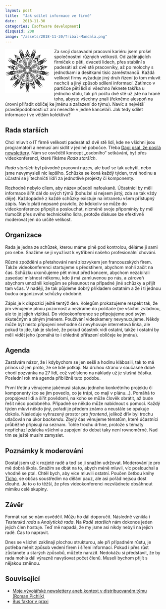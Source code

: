 ```yaml
---
layout: post
title:  "Jak sdílet informace ve firmě"
date:   2018-11-30
categories: [software development]
disqusId: 208
image: "/assets/2018-11-30/Tribal-Mandala.png"
---
```


<div style="float: left; margin: 0 1em 1em 0; text-align: center;"><img src="/assets/2018-11-30/Tribal-Mandala.png" /></div> Za svojí dosavadní pracovní kariéru jsem prošel společnostmi různých velikostí. Od začínajících firmiček o pěti, dvaceti lidech, přes stabilní s padesáti až dvě stě pracovníky, až po molochy s jednotkami a desítkami tisíc zaměstnanců. Každá velikost firmy vyžaduje jiný druh řízení (o tom mluvit nechci) a jiný způsob sdílení informací. Zatímco v partičce pěti lidí si všechno řeknete takřka u jednoho stolu, tak při počtu dvě stě už jste na hraně toho, abyste všechny znali (řekněme alespoň na úrovni přiřadit obličej ke jménu a zařazení do týmu). Navíc s největší pravděpodobností už ani nesedíte v jedné kanceláři. Jak tedy sdílet informace i ve větším kolektivu?

<!--more-->

## Rada starších

Chci mluvit o IT firmě velikosti padesát až dvě stě lidí, kde ne všichni jsou programátoři a nemusí ani sídlit v jediné pobočce. Třeba [Dagi psal, že posílá newslettery](https://medium.com/zonky-developers/moje-v%C3%BDvoj%C3%A1%C5%99sk%C3%A9-newslettery-aneb-kontext-v-distribuovan%C3%A9m-t%C3%BDmu-25054e590d8c). Nám se osvědčil koncept „osobního“ setkávání, byť přes videokonferenci, které říkáme *Rada starších*.

*Rada starších* byl původně pracovní název, ale buď se tak uchytil, nebo jsme nevymysleli nic lepšího. Schůzka se koná každý týden, trvá hodinu a účastní se jí techničtí lídři za jednotlivé projekty či komponenty.

Rozhodně nebylo cílem, aby název působil nafoukaně. Účastníci by měli informace šířit dál do svých týmů (bohužel si nejsem jistý, zda se tak vždy děje). Každopádně z každé schůzky existuje na intranetu všem přístupný zápis. Navíc platí nepsané pravidlo, že kdokoliv se může do videokonference připojit a poslouchat, nicméně svoje připomínky by měl tlumočit přes svého technického lídra, protože diskuse lze efektivně moderovat jen do určité velikost.

## Organizace

Rada je jedna ze schůzek, kterou máme plně pod kontrolou, děláme ji sami pro sebe. Snažíme se ji využívat k vytříbení našeho profesionální chování.

Různé zpoždění a přetahování není zlozvykem jen francouzských firem. Takže videokonferenci startujeme s předstihem, abychom mohli začít na čas. Schůzku ukončujeme pět minut před koncem, abychom nezabírali zasedací místnost někomu, kdo ji má zamluvenou po nás, a zároveň abychom umožnili kolegům se přesunout na případné jiné schůzky a přijít tam včas. V naději, že tak půjdeme dobrý příkladem ostatním a že i ti jednou budou organizovat schůzky obdobně.

Zápis je k dispozici ještě tentýž den. Kolegům prokazujeme respekt tak, že jim věnujeme plnou pozornost a nezíráme do počítače (ne všichni zvládnou, ale to je jejich vizitka). Do videokonference se připojujeme pod svým skutečným a plným jménem. Používání videokamery nevynucujeme. Někdy může být místo připojení nevhodné či nevyhovuje internetová linka, ale pokud to jde, tak je slušné, že pokud účastník vidí ostatní, takže i ostatní by měli vidět jeho (pomáhá to i ohledně přiřazení obličeje ke jménu).

## Agenda

Zastávám názor, že i kdybychom se jen sešli a hodinu klábosili, tak to má přínos už jen proto, že se lidé potkají. Na druhou stranu v současné době chodí pozvánka na 27 lidí, což vyčísleno na náklady už je slušná částka. Poslední rok má agenda přibližně tuto podobu.

První třetinu věnujeme jakémusi statusu jednoho konkrétního projektu či komponenty (co se jim povedlo, co je trápí, co mají v plánu...). Pomáhá to propojovat lidi a šířit povědomí, na koho se může člověk obrátit, až bude řešit něco podobného. Případně se někdo může nabídnout s pomocí. Každý týden mluví někdo jiný, pořadí je předem známo a neustále se opakuje dokola. Následuje vyhrazený prostor pro *frontend*, jelikož dřív byl trochu utlačován na úkor *backendu*. Zbylý čas věnujeme tématům, které účastníci průběžně připisují na seznam. Tohle trochu drhne, protože s tématy nepřichází zdaleka všichni a zapojení do debat taky není rovnoměrné. Nad tím se ještě musím zamyslet.

## Poznámky k moderování

Dostal jsem už k rozjeté radě a teď se ji snažím udržovat. Moderování je pro mě dobrá škola. Snažím se dbát na to, abych méně mluvil, víc poslouchal a vhodně se ptal. Chtěl bych, aby více mluvili ostatní. Poučen četbou knihy [Ticho](https://www.goodreads.com/review/show/2424568149?book_show_action=false&from_review_page=1), se občas soustředím na dělání pauz, ale asi pořád nejsou dost dlouhé. Je to o to těžší, že přes videokonferenci nezvládnete obsáhnout mimiku celé skupiny.

## Závěr

Formát rad se nám osvědčil. Můžu ho dál doporučit. Následně vznikla i *Testerská rada* a *Analytická rada*. Na *Radě starších* nám dokonce jeden jejich člen hostuje. Teď mě napadá, že my jsme asi nikdy nebyli na jejich radě. Čas to napravit.

Dnes se všichni zaklínají plochou strukturou, ale při případném růstu, je potřeba měnit způsob vedení firem i šíření informací. Pokud i přes růst zůstanete u starých způsobů, můžete narazit. Nedokážu si představit, že by rada mohla dál výrazně navyšovat počet členů. Museli bychom přijít s nějakou změnou.

## Související

* [Moje vývojářské newslettery aneb kontext v distribuovaném týmu (Roman Pichlík)](https://medium.com/zonky-developers/moje-v%C3%BDvoj%C3%A1%C5%99sk%C3%A9-newslettery-aneb-kontext-v-distribuovan%C3%A9m-t%C3%BDmu-25054e590d8c)
* [Bus faktor v praxi](https://blog.zvestov.cz/software%20development/2016/11/22/bus-faktor-v-praxi.html)